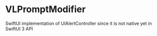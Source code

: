 # VLPromptModifier
SwiftUI implementation of UIAlertController since it is not native yet in SwiftUI 3 API
